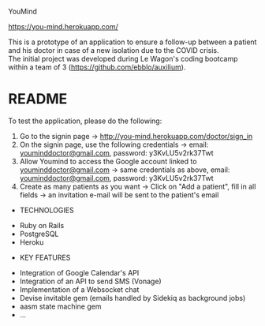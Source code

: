 YouMind

https://you-mind.herokuapp.com/

This is a prototype of an application to ensure a follow-up between a patient and his doctor in case of a new isolation due to the COVID crisis.  
The initial project was developed during Le Wagon's coding bootcamp within a team of 3 (https://github.com/ebblo/auxilium).


# README
To test the application, please do the following:

1) Go to the signin page -> http://you-mind.herokuapp.com/doctor/sign_in
2) On the signin page, use the following credentials -> email: youminddoctor@gmail.com, password: y3KvLU5v2rk37Twt
3) Allow Youmind to access the Google account linked to youminddoctor@gmail.com -> same credentials as above, email: youminddoctor@gmail.com, password: y3KvLU5v2rk37Twt
4) Create as many patients as you want -> Click on "Add a patient", fill in all fields -> an invitation e-mail will be sent to the patient's email



* TECHNOLOGIES 
- Ruby on Rails
- PostgreSQL
- Heroku 

* KEY FEATURES 
- Integration of Google Calendar's API
- Integration of an API to send SMS (Vonage)
- Implementation of a Websocket chat
- Devise invitable gem (emails handled by Sidekiq as background jobs)
- aasm state machine gem
- ...





